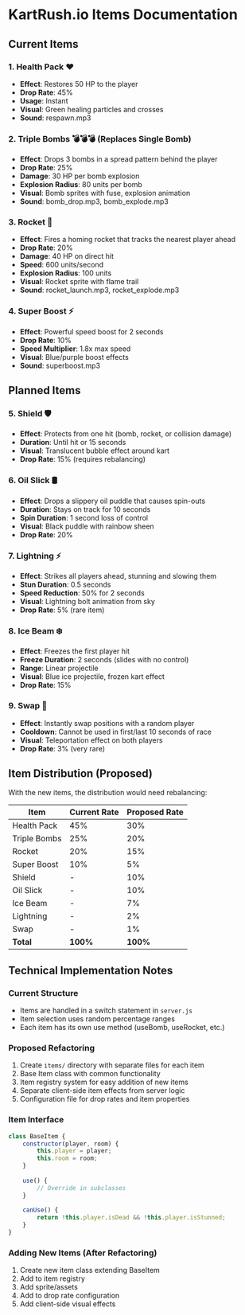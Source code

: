 # KartRush.io Items Documentation

## Current Items

### 1. **Health Pack** ❤️
- **Effect**: Restores 50 HP to the player
- **Drop Rate**: 45%
- **Usage**: Instant
- **Visual**: Green healing particles and crosses
- **Sound**: respawn.mp3

### 2. **Triple Bombs** 💣💣💣 (Replaces Single Bomb)
- **Effect**: Drops 3 bombs in a spread pattern behind the player
- **Drop Rate**: 25%
- **Damage**: 30 HP per bomb explosion
- **Explosion Radius**: 80 units per bomb
- **Visual**: Bomb sprites with fuse, explosion animation
- **Sound**: bomb_drop.mp3, bomb_explode.mp3

### 3. **Rocket** 🚀
- **Effect**: Fires a homing rocket that tracks the nearest player ahead
- **Drop Rate**: 20%
- **Damage**: 40 HP on direct hit
- **Speed**: 600 units/second
- **Explosion Radius**: 100 units
- **Visual**: Rocket sprite with flame trail
- **Sound**: rocket_launch.mp3, rocket_explode.mp3

### 4. **Super Boost** ⚡
- **Effect**: Powerful speed boost for 2 seconds
- **Drop Rate**: 10%
- **Speed Multiplier**: 1.8x max speed
- **Visual**: Blue/purple boost effects
- **Sound**: superboost.mp3

## Planned Items

### 5. **Shield** 🛡️
- **Effect**: Protects from one hit (bomb, rocket, or collision damage)
- **Duration**: Until hit or 15 seconds
- **Visual**: Translucent bubble effect around kart
- **Drop Rate**: 15% (requires rebalancing)

### 6. **Oil Slick** 🛢️
- **Effect**: Drops a slippery oil puddle that causes spin-outs
- **Duration**: Stays on track for 10 seconds
- **Spin Duration**: 1 second loss of control
- **Visual**: Black puddle with rainbow sheen
- **Drop Rate**: 20%

### 7. **Lightning** ⚡
- **Effect**: Strikes all players ahead, stunning and slowing them
- **Stun Duration**: 0.5 seconds
- **Speed Reduction**: 50% for 2 seconds
- **Visual**: Lightning bolt animation from sky
- **Drop Rate**: 5% (rare item)

### 8. **Ice Beam** ❄️
- **Effect**: Freezes the first player hit
- **Freeze Duration**: 2 seconds (slides with no control)
- **Range**: Linear projectile
- **Visual**: Blue ice projectile, frozen kart effect
- **Drop Rate**: 15%

### 9. **Swap** 🔄
- **Effect**: Instantly swap positions with a random player
- **Cooldown**: Cannot be used in first/last 10 seconds of race
- **Visual**: Teleportation effect on both players
- **Drop Rate**: 3% (very rare)

## Item Distribution (Proposed)

With the new items, the distribution would need rebalancing:

| Item | Current Rate | Proposed Rate |
|------|--------------|---------------|
| Health Pack | 45% | 30% |
| Triple Bombs | 25% | 20% |
| Rocket | 20% | 15% |
| Super Boost | 10% | 5% |
| Shield | - | 10% |
| Oil Slick | - | 10% |
| Ice Beam | - | 7% |
| Lightning | - | 2% |
| Swap | - | 1% |
| **Total** | **100%** | **100%** |

## Technical Implementation Notes

### Current Structure
- Items are handled in a switch statement in `server.js`
- Item selection uses random percentage ranges
- Each item has its own use method (useBomb, useRocket, etc.)

### Proposed Refactoring
1. Create `items/` directory with separate files for each item
2. Base Item class with common functionality
3. Item registry system for easy addition of new items
4. Separate client-side item effects from server logic
5. Configuration file for drop rates and item properties

### Item Interface
```javascript
class BaseItem {
    constructor(player, room) {
        this.player = player;
        this.room = room;
    }
    
    use() {
        // Override in subclasses
    }
    
    canUse() {
        return !this.player.isDead && !this.player.isStunned;
    }
}
```

### Adding New Items (After Refactoring)
1. Create new item class extending BaseItem
2. Add to item registry
3. Add sprite/assets
4. Add to drop rate configuration
5. Add client-side visual effects